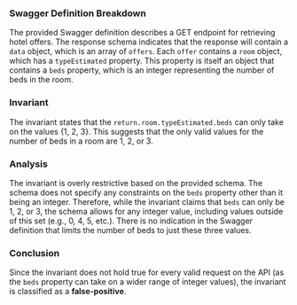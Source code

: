 ### Swagger Definition Breakdown
The provided Swagger definition describes a GET endpoint for retrieving hotel offers. The response schema indicates that the response will contain a `data` object, which is an array of `offers`. Each `offer` contains a `room` object, which has a `typeEstimated` property. This property is itself an object that contains a `beds` property, which is an integer representing the number of beds in the room.

### Invariant
The invariant states that the `return.room.typeEstimated.beds` can only take on the values {1, 2, 3}. This suggests that the only valid values for the number of beds in a room are 1, 2, or 3.

### Analysis
The invariant is overly restrictive based on the provided schema. The schema does not specify any constraints on the `beds` property other than it being an integer. Therefore, while the invariant claims that `beds` can only be 1, 2, or 3, the schema allows for any integer value, including values outside of this set (e.g., 0, 4, 5, etc.). There is no indication in the Swagger definition that limits the number of beds to just these three values. 

### Conclusion
Since the invariant does not hold true for every valid request on the API (as the `beds` property can take on a wider range of integer values), the invariant is classified as a **false-positive**.
